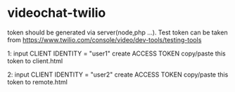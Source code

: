 # videochat-twilio
token should be generated via server(node,php ...).
Test token can be taken from https://www.twilio.com/console/video/dev-tools/testing-tools

1: input CLIENT IDENTITY = "user1"
   create ACCESS TOKEN
   copy/paste this token to client.html

2: input CLIENT IDENTITY = "user2"
   create ACCESS TOKEN
   copy/paste this token to remote.html

